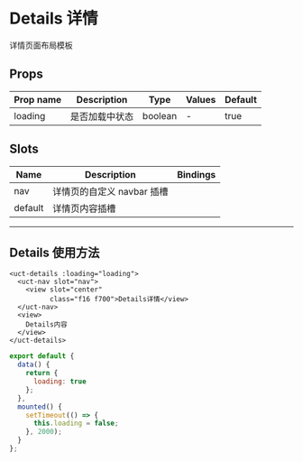 # Details 详情

详情页面布局模板

## Props

| Prop name | Description    | Type    | Values | Default |
| --------- | -------------- | ------- | ------ | ------- |
| loading   | 是否加载中状态 | boolean | -      | true    |

## Slots

| Name    | Description                | Bindings |
| ------- | -------------------------- | -------- |
| nav     | 详情页的自定义 navbar 插槽 |          |
| default | 详情页内容插槽             |          |

---

## Details 使用方法

```vue
<uct-details :loading="loading">
  <uct-nav slot="nav">
    <view slot="center"
          class="f16 f700">Details详情</view>
  </uct-nav>
  <view>
    Details内容
  </view>
</uct-details>
```

```js
export default {
  data() {
    return {
      loading: true
    };
  },
  mounted() {
    setTimeout(() => {
      this.loading = false;
    }, 2000);
  }
};
```
